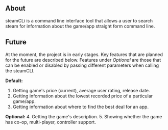 ## About
steamCLi is a command line interface tool that allows a user to search steam 
for information about the game/app straight form command line. 
 
## Future
At the moment, the project is in early stages. Key features that are planned
for the future are described below. Features under _Optional_ are those that 
can be enabled or disabled by passing different parameters when calling the 
steamCLI.

**Default:**
1. Getting game's price (current), average user rating, release date.
2. Getting information about the lowest recorded price of a particular game/app.
3. Getting information about where to find the best deal for an app.

**Optional:**
4. Getting the game's description.
5. Showing whether the game has co-op, multi-player, controller support.